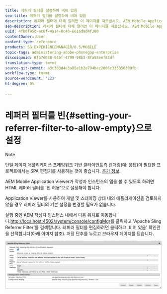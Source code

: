 ```yaml
---
title: 레퍼러 필터를 설정하여 비어 있음
seo-title: 레퍼러 필터를 설정하여 비어 있음
description: 레퍼러 필터에 대해 알려면 이 페이지를 따르십시오. AEM Mobile Application Viewer가 작성자 인스턴스의 앱을 볼 수 있도록 하려면 HTML 레퍼러 필터를 '빈 허용'으로 설정해야 합니다.
seo-description: 레퍼러 필터에 대해 알려면 이 페이지를 따르십시오. AEM Mobile Application Viewer가 작성자 인스턴스의 앱을 볼 수 있도록 하려면 HTML 레퍼러 필터를 '빈 허용'으로 설정해야 합니다.
uuid: 4fb0f95c-ac8f-4a14-8c46-6616d9d4f380
contentOwner: User
content-type: reference
products: SG_EXPERIENCEMANAGER/6.5/MOBILE
topic-tags: administering-adobe-phonegap-enterprise
discoiquuid: 8fb7d088-94bf-4799-98b3-8fa58eef83df
translation-type: tm+mt
source-git-commit: a3c303d4e3a85e1b2e794bec2006c335056309fb
workflow-type: tm+mt
source-wordcount: '223'
ht-degree: 0%

---
```



# 레퍼러 필터를 빈{#setting-your-referrer-filter-to-allow-empty}으로 설정

>[!NOTE]
>
>단일 페이지 애플리케이션 프레임워크 기반 클라이언트측 렌더링(예: 응답)이 필요한 프로젝트에서는 SPA 편집기를 사용하는 것이 좋습니다. [추가 정보](/help/sites-developing/spa-overview.md).

AEM Mobile Application Viewer가 작성자 인스턴스의 앱을 볼 수 있도록 하려면 HTML 레퍼러 필터를 &#39;빈 허용&#39;으로 설정해야 합니다.

Application Viewer를 사용하여 개발 및 스테이징 상태 내의 애플리케이션을 검토하지 않을 경우 레퍼러 필터의 기본 설정을 변경할 필요가 없습니다.

실행 중인 AEM 작성자 인스턴스 내에서 다음 위치로 이동합니다.[http://localhost:4502/system/console/configMgr](http://localhost:4502/system/console/configMgr)를 클릭하고 &#39;Apache Sling Referrer Filter&#39;를 검색합니다. 레퍼러 필터를 편집하려면 클릭하고 &#39;비어 있음&#39; 확인란을 선택합니다(아래 이미지 참조). 저장 단추를 누르고 브라우저 페이지를 닫습니다.

![레퍼러 필터 설정](assets/chlimage_1-106.png)
